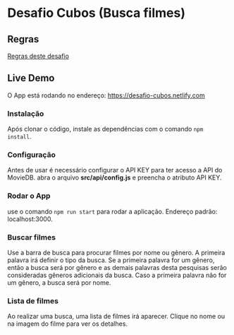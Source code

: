 # Desafio Cubos (Busca filmes)

## Regras

[Regras deste desafio](https://git.cubos.io/cubos/desafio-tecnico-web)

## Live Demo

O App está rodando no endereço: https://desafio-cubos.netlify.com

### Instalação

Após clonar o código, instale as dependências com o comando `npm install`.

### Configuração

Antes de usar é necessário configurar o API KEY para ter acesso a API do MovieDB. abra o arquivo __src/api/config.js__ e preencha o atributo API KEY. 

### Rodar o App

use o comando `npm run start` para rodar a aplicação. Endereço padrão: localhost:3000.

### Buscar filmes

Use a barra de busca para procurar filmes por nome ou gênero. A primeira palavra irá definir o tipo da busca. Se a primeira palavra for um gênero, então a busca será por gênero e as demais palavras desta pesquisas serão consideradas gêneros adicionais da busca. Caso a primeira palavra não for um gênero, a busca será por nome.

### Lista de filmes

Ao realizar uma busca, uma lista de filmes irá aparecer. Clique no nome ou na imagem do filme para ver os detalhes.


